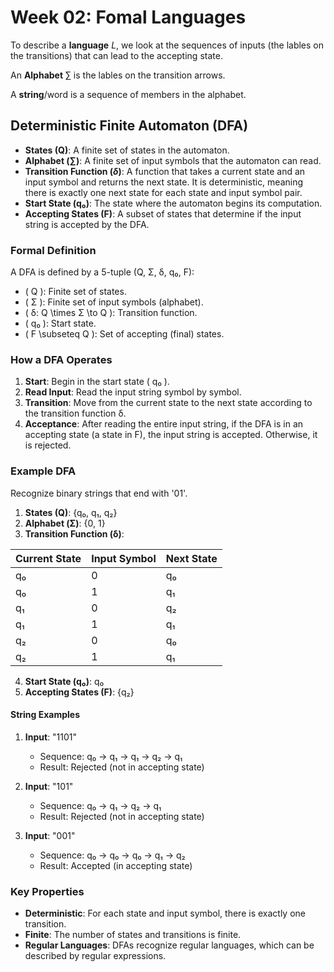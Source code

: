 # Week 02: Fomal Languages

To describe a **language** $L$, we look at the sequences of inputs (the lables on the transitions) that can lead to the accepting state.

An **Alphabet** $\sum$ is the lables on the transition arrows.

A **string**/word is a sequence of members in the alphabet.

## Deterministic Finite Automaton (DFA)

- **States (Q)**: A finite set of states in the automaton.
- **Alphabet ($\sum$)**: A finite set of input symbols that the automaton can read.
- **Transition Function ($\delta$)**: A function that takes a current state and an input symbol and returns the next state. It is deterministic, meaning there is exactly one next state for each state and input symbol pair.
- **Start State (q₀)**: The state where the automaton begins its computation.
- **Accepting States (F)**: A subset of states that determine if the input string is accepted by the DFA.

### Formal Definition
A DFA is defined by a 5-tuple (Q, Σ, δ, q₀, F):
- \( Q \): Finite set of states.
- \( Σ \): Finite set of input symbols (alphabet).
- \( δ: Q \times Σ \to Q \): Transition function.
- \( q₀ \): Start state.
- \( F \subseteq Q \): Set of accepting (final) states.

### How a DFA Operates
1. **Start**: Begin in the start state \( q₀ \).
2. **Read Input**: Read the input string symbol by symbol.
3. **Transition**: Move from the current state to the next state according to the transition function δ.
4. **Acceptance**: After reading the entire input string, if the DFA is in an accepting state (a state in F), the input string is accepted. Otherwise, it is rejected.

### Example DFA
Recognize binary strings that end with '01'.

1. **States (Q)**: {q₀, q₁, q₂}
2. **Alphabet (Σ)**: {0, 1}
3. **Transition Function (δ)**:

| Current State | Input Symbol | Next State |
|---------------|--------------|------------|
| q₀            | 0            | q₀         |
| q₀            | 1            | q₁         |
| q₁            | 0            | q₂         |
| q₁            | 1            | q₁         |
| q₂            | 0            | q₀         |
| q₂            | 1            | q₁         |

4. **Start State (q₀)**: q₀
5. **Accepting States (F)**: {q₂}

#### String Examples
1. **Input**: "1101"
   - Sequence: q₀ → q₁ → q₁ → q₂ → q₁
   - Result: Rejected (not in accepting state)

2. **Input**: "101"
   - Sequence: q₀ → q₁ → q₂ → q₁
   - Result: Rejected (not in accepting state)

3. **Input**: "001"
   - Sequence: q₀ → q₀ → q₀ → q₁ → q₂
   - Result: Accepted (in accepting state)

### Key Properties
- **Deterministic**: For each state and input symbol, there is exactly one transition.
- **Finite**: The number of states and transitions is finite.
- **Regular Languages**: DFAs recognize regular languages, which can be described by regular expressions.

